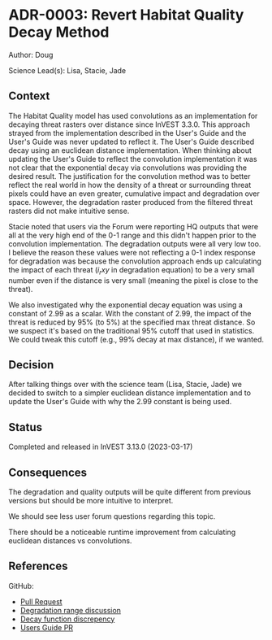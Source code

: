 # ADR-0003: Revert Habitat Quality Decay Method

Author: Doug

Science Lead(s): Lisa, Stacie, Jade

## Context
The Habitat Quality model has used convolutions as an implementation for
decaying threat rasters over distance since InVEST 3.3.0. This approach
strayed from the implementation described in the User's Guide and the User's
Guide was never updated to reflect it. The User's Guide described decay using
an euclidean distance implementation. When thinking about updating the User's
Guide to reflect the convolution implementation it was not clear that the
exponential decay via convolutions was providing the desired result. The
justification for the convolution method was to better reflect the real world
in how the density of a threat or surrounding threat pixels could have an even
greater, cumulative impact and degradation over space. However, the degradation
raster produced from the filtered threat rasters did not make intuitive sense.

Stacie noted that users via the Forum were reporting HQ outputs that were all
at the very high end of the 0-1 range and this didn't happen prior to the
convolution implementation. The degradation outputs were all very low too. I
believe the reason these values were not reflecting a 0-1 index response for
degradation was because the convolution approach ends up calculating the
impact of each threat ($i_rxy$ in degradation equation) to be a very small
number even if the distance is very small (meaning the pixel is close to the
threat).

We also investigated why the exponential decay equation was using a constant
of 2.99 as a scalar. With the constant of 2.99, the impact of the threat is
reduced by 95% (to 5%) at the specified max threat distance. So we suspect
it's based on the traditional 95% cutoff that used in statistics. We could
tweak this cutoff (e.g., 99% decay at max distance), if we wanted.

## Decision
After talking things over with the science team (Lisa, Stacie, Jade) we
decided to switch to a simpler euclidean distance implementation and to
update the User's Guide with why the 2.99 constant is being used.

## Status
Completed and released in InVEST 3.13.0 (2023-03-17)

## Consequences
The degradation and quality outputs will be quite different from previous
versions but should be more intuitive to interpret.

We should see less user forum questions regarding this topic.

There should be a noticeable runtime improvement from calculating euclidean
distances vs convolutions.

## References
GitHub:
  * [Pull Request](https://github.com/natcap/invest/pull/1159)
  * [Degradation range discussion](https://github.com/natcap/invest/issues/646)
  * [Decay function discrepency](https://github.com/natcap/invest/issues/1104)
  * [Users Guide PR](https://github.com/natcap/invest.users-guide/pull/109)
